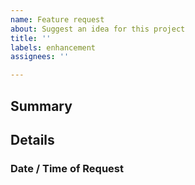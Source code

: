 ```yaml
---
name: Feature request
about: Suggest an idea for this project
title: ''
labels: enhancement
assignees: ''

---
```


## Summary


## Details


### Date / Time of Request
